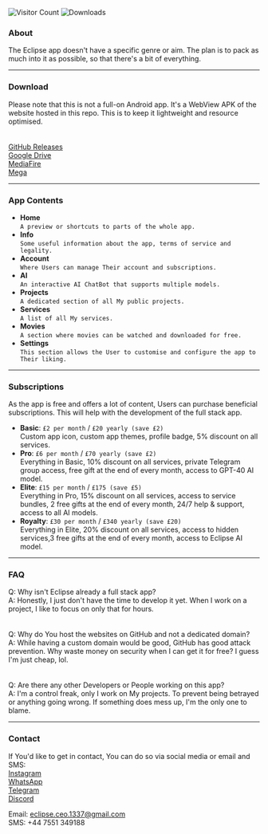 ![Visitor Count](https://hits.seeyoufarm.com/api/count/incr/badge.svg?url=https%3A%2F%2Fgithub.com%2Feclipseceo%2FEclipse-App&count_bg=%2379C83D&title_bg=%23555555&icon=github.svg&icon_color=%23E7E7E7&title=Visitors&edge_flat=false)
![Downloads](https://img.shields.io/github/downloads/eclipseceo/Eclipse-App/total?style=for-the-badge)

### About
The Eclipse app doesn't have a specific genre or aim. The plan is to pack as much into it as possible, so that there's a bit of everything.

---

### Download
Please note that this is not a full-on Android app. It's a WebView APK of the website hosted in this repo. This is to keep it lightweight and resource optimised.  
<br>  
[GitHub Releases](https://google.com/404)  
[Google Drive](https://google.com/404)  
[MediaFire](https://google.com/404)  
[Mega](https://google.com/404)  

---

### App Contents
- **Home**  
  `A preview or shortcuts to parts of the whole app.`
  <br>  
- **Info**  
  `Some useful information about the app, terms of service and legality.`
  <br>  
- **Account**  
  `Where Users can manage Their account and subscriptions.`
  <br>  
- **AI**  
  `An interactive AI ChatBot that supports multiple models.`
  <br>  
- **Projects**  
  `A dedicated section of all My public projects.`
  <br>  
- **Services**  
  `A list of all My services.`
  <br>  
- **Movies**  
  `A section where movies can be watched and downloaded for free.`
  <br>  
- **Settings**  
  `This section allows the User to customise and configure the app to Their liking.`

---

### Subscriptions
As the app is free and offers a lot of content, Users can purchase beneficial subscriptions. This will help with the development of the full stack app.  
- **Basic**: `£2 per month` / `£20 yearly (save £2)`  
  Custom app icon, custom app themes, profile badge, 5% discount on all services.
  <br>  
- **Pro**: `£6 per month` / `£70 yearly (save £2)`  
  Everything in Basic, 10% discount on all services, private Telegram group access, free gift at the end of every month, access to GPT-40 AI model.
  <br>  
- **Elite**: `£15 per month` / `£175 (save £5)`  
  Everything in Pro, 15% discount on all services, access to service bundles, 2 free gifts at the end of every month, 24/7 help & support, access to all AI models.
  <br>  
- **Royalty**: `£30 per month` / `£340 yearly (save £20)`  
  Everything in Elite, 20% discount on all services, access to hidden services,3 free gifts at the end of every month, access to Eclipse AI model.  

---

### FAQ
Q: Why isn't Eclipse already a full stack app?  
A: Honestly, I just don't have the time to develop it yet. When I work on a project, I like to focus on only that for hours.  
<br>  
Q: Why do You host the websites on GitHub and not a dedicated domain?  
A: While having a custom domain would be good, GitHub has good attack prevention. Why waste money on security when I can get it for free? I guess I'm just cheap, lol.  
<br>  
Q: Are there any other Developers or People working on this app?  
A: I'm a control freak, only I work on My projects. To prevent being betrayed or anything going wrong. If something does mess up, I'm the only one to blame.  

---

### Contact
If You'd like to get in contact, You can do so via social media or email and SMS:  
[Instagram](https://google.com/404)  
[WhatsApp](https://google.com/404)  
[Telegram](https://google.com/404)  
[Discord](https://google.com/404)  

Email: eclipse.ceo.1337@gmail.com  
SMS: +44 7551 349188  
